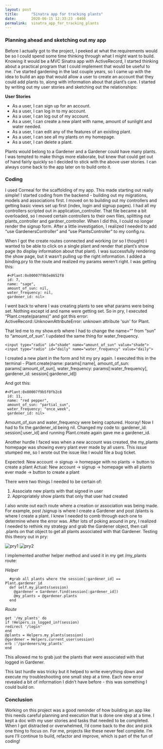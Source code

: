 ```yaml
---
layout: post
title:      "Sinatra app for tracking plants"
date:       2020-06-15 12:33:23 -0400
permalink:  sinatra_app_for_tracking_plants
---
```



### Planning ahead and sketching out my app

Before I actually got to the project, I peeked at what the requirements would be so I could spend some time thinking through what I might want to build. Knowing it would be a MVC Sinatra app with ActiveRecord, I started thinking about a practical program that I could implement that would be useful to me. I’ve started gardening in the last couple years, so I came up with the idea to build an app that would allow a user to create an account that they could add plants to, along with information about that plant’s care. I started by writing out my user stories and sketching out the relationships:

**User Stories**
* As a user, I can sign up for an account. 
* As a user, I can log in to my account. 
* As a user, I can log out of my account. 
* As a user, I can create a new plant with name, amount of sunlight and water needed.
* As a user, I can edit any of the features of an existing plant.
* As a user, I can see all my plants on my homepage.
* As a user, I can delete a plant.

Plants would belong to a Gardener and a Gardener could have many plants. I was tempted to make things more elaborate, but knew that could get out of hand fairly quickly so I decided to stick with the above user stories. I can always come back to the app later on to build onto it.

### Coding
I used Corneal for the scaffolding of my app. This made starting out really simple! I started coding from the backend - building out my migrations, models and associations first. I moved on to building out my controllers and getting basic views set up first (index, login and signup pages). I had all my controllers scripted out in application_controller. That file became a bit overloaded, so I moved certain controllers to their own files, splitting out plants_controller and gardner_controller. When I did this, I could no longer render the signup form. After a little investigation, I realized I needed to add “use GardenersController” and “use PlantsController” to my config.ru.

When I got the create routes connected and working (or so I thought) I wanted to be able to click on a single plant and render that plant’s show page (to display information about that plant). I was successfully rendering the show page, but it wasn’t pulling up the right information. I added a binding.pry to the route and realized my params weren’t right. I was getting this:
 
```
 #<Plant:0x00007f9b5e8652f8
 id: 7,
 name: "sage",
 amount_of_sun: nil,
 water_frequency: nil,
 gardener_id: nil>
```

I went back to where I was creating plants to see what params were being set. Nothing except id and name were getting set. So in pry, I executed “Plant.create(params)” and got this error:
ActiveRecord::UnknownAttributeError: unknown attribute 'sun' for Plant.

That led me to my show.erb where I had to change the name=“” from “sun” to “amount_of_sun”. I updated the same thing for water_frequency.

```
<input type="radio" id="shade" name="amount_of_sun" value="shade">
<input type="radio" id="daily" name="water_frequency" value="daily">
```

I created a new plant in the form and hit my pry again. I executed this in the terminal - 
Plant.create(name: params[:name], amount_of_sun: params[:amount_of_sun], water_frequency: params[:water_frequency], gardener_id: session[:gardener_id])

And got this:

```
#<Plant:0x00007f9b5f0fb2c8
 id: 11,
 name: "red pepper",
 amount_of_sun: "partial_sun",
 water_frequency: "once_week",
 gardener_id: nil>
```

Amount_of_sun and water_frequency were being captured. Hooray! Now I had to fix the gardener_id being nil. Changed my code to: gardener_id: session[:user_id] and running Plant.create again gave me a gardener_id.

Another hurdle I faced was when a new account was created, the my_plants homepage was showing every plant ever made by all users. This issue stumped me, so I wrote out the issue like I would file a bug ticket.

Expected: New account → signup → homepage with no plants → button to create a plant
Actual: New account → signup → homepage with all plants ever made → button to create a plant

There were two things I needed to be certain of:
1. Associate new plants with that signed in user
2. Appropriately show plants that only that user had created

I also wrote out each route where a creation or association was being made. For example, post /signup is where I create a Gardener and post /plants is where I create a plant. I knew I needed to comb through each one to determine where the error was. After lots of poking around in pry, I realized I needed to rethink my strategy and grab the Gardener object, then call .plants on that object to get all plants associated with that Gardener. Testing this theory out in pry:

![pry1](https://photos.google.com/photo/AF1QipO5OduZYslZLEPyVgGC4vO0YvNnCCAOGVY0YH0)
![pry2](https://photos.google.com/photo/AF1QipOz_7j7RGJGdMddFZD5vUkepTnUv-_h1fvXtDA)


I implemented another helper method and used it in my get /my_plants route:

*Helper*
```
  #grab all plants where the session[:gardener_id] == Plant.gardener_id
  def self.my_plants(session)
    @gardener = Gardener.find(session[:gardener_id])
    @my_plants = @gardener.plants
  end
```

*Route*

```
get '/my_plants' do
if !Helpers.is_logged_in?(session)
redirect '/login'
end
@plants = Helpers.my_plants(session)
@gardener = Helpers.current_user(session)
erb :'/gardeners/my_plants'
end
```

This allowed me to grab just the plants that were associated with that logged in Gardener. 

This last hurdle was tricky but it helped to write everything down and execute my troubleshooting one small step at a time. Each new error revealed a bit of information I didn’t have before - this was something I could build on.

### Conclusion
Working on this project was a good reminder of how building an app like this needs careful planning and execution that is done one step at a time. I kept a doc with my user stories and tasks that needed to be completed. When I got distracted or overwhelmed, I’d come back to the doc and pick one thing to focus on. For me, projects like these never feel complete. I’m sure I’ll continue to build, refactor and improve, which is part of the fun of coding!



